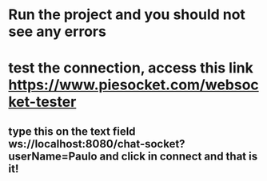 
# Run the project and you should not see any errors
# test the connection, access this link https://www.piesocket.com/websocket-tester
## type this on the text field ws://localhost:8080/chat-socket?userName=Paulo and click in connect and that is it!